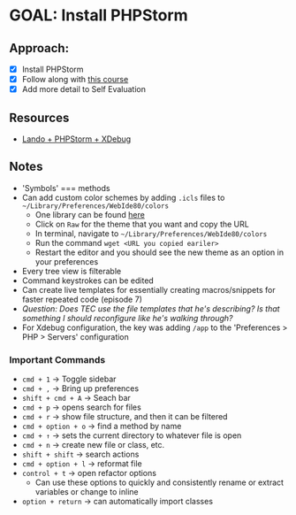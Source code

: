 # GOAL: Install PHPStorm

## Approach:

- [X] Install PHPStorm
- [X] Follow along with [this course](https://laracasts.com/series/how-to-be-awesome-in-phpstorm)
- [X] Add more detail to Self Evaluation

## Resources

- [Lando + PHPStorm + XDebug](https://docs.lando.dev/guides/lando-phpstorm.html)

## Notes

- 'Symbols' === methods
- Can add custom color schemes by adding `.icls` files to `~/Library/Preferences/WebIde80/colors`
  - One library can be found [here](https://github.com/daylerees/colour-schemes)
  - Click on `Raw` for the theme that you want and copy the URL
  - In terminal, navigate to `~/Library/Preferences/WebIde80/colors`
  - Run the command `wget <URL you copied eariler>`
  - Restart the editor and you should see the new theme as an option in your preferences
- Every tree view is filterable
- Command keystrokes can be edited 
- Can create live templates for essentially creating macros/snippets for faster repeated code (episode 7)
- _Question: Does TEC use the file templates that he's describing? Is that something I should reconfigure like he's
    walking through?_
- For Xdebug configuration, the key was adding `/app` to the 'Preferences > PHP > Servers' configuration

### Important Commands
- `cmd + 1` -> Toggle sidebar
- `cmd + ,` -> Bring up preferences
- `shift + cmd + A` -> Seach bar
- `cmd + p` -> opens search for files
- `cmd + r` -> show file structure, and then it can be filtered
- `cmd + option + o` -> find a method by name
- `cmd + ↑` -> sets the current directory to whatever file is open
- `cmd + n` -> create new file or class, etc.
- `shift + shift` -> search actions
- `cmd + option + l` -> reformat file
- `control + t` -> open refactor options
    - Can use these options to quickly and consistently rename or extract variables or change to inline
- `option + return` -> can automatically import classes